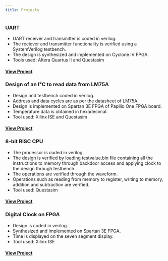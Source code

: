 ```yaml
---
title: Projects
---
```


### UART
* UART receiver and transmitter is coded in verilog.
* The reciever and transmitter functionality is verified using a SystemVerilog testbench.
* The design is synthesized and implemented on Cyclone IV FPGA.
* Tools used: Altera Quartus II and Questasim                             
#### [View Project](/serialfpga.html)

### Design of an I²C to read data from LM75A
* Design and testbench coded in verilog.
* Address and data cycles are as per the datasheet of LM75A.
* Design is implemented on Spartan 3E FPGA of Papilio One FPGA board.                                  
* Temperature data is obtained in hexadecimal.
* Tool used: Xilinx ISE and Questasim
#### [View Project](/i2cread.html)

### 8-bit RISC CPU
* The processor is coded in verilog.
* The design is verified by loading testvalue.bin file containing  all the instructions to memory through backdoor access and applying clock to the design through testbench.
* The operations are verified through the waveform.
* Operations such as reading from memory to register, writing to memory, addition and subtraction are verified. 
* Tool used: Questasim
#### [View Project](/prorisc.html)

### Digital Clock on FPGA
* Design is coded in verilog.
* Synthesized and Implemented on Spartan 3E FPGA.
* Time is displayed on the seven segment display.
* Tool used: Xilinx ISE
#### [View Project](/digitalclock.html) 

